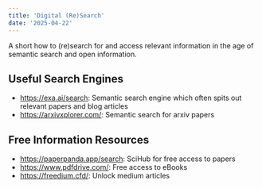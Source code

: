 ```yaml
---
title: 'Digital (Re)Search'
date: '2025-04-22'
---
```

A short how to (re)search for and access relevant information in the age of semantic search and open information.

## Useful Search Engines

- <https://exa.ai/search>: Semantic search engine which often spits out relevant papers and blog articles
- <https://arxivxplorer.com/>: Semantic search for arxiv papers

## Free Information Resources

- <https://paperpanda.app/search>: SciHub for free access to papers
- <https://www.pdfdrive.com/>: Free access to eBooks
- <https://freedium.cfd/>: Unlock medium articles
